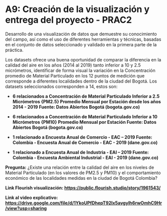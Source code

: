 # A9: Creación de la visualización y entrega del proyecto - PRAC2

Desarrollo de una visualización de datos que demuestre su conocimiento del campo, así como el uso de diferentes herramientas y técnicas, basadas en el conjunto de datos seleccionado y validado en la primera parte de la práctica.

Los datasets ofrece una buena oportunidad de comparar la diferencia en la calidad del aire en los años (2014 al 2019) tanto inferior a 10 y 2.5 micrómetros, identificar de forma visual la variación en la Concentración promedio de Material Particulado en los 12 puntos de medición que corresponde a diferentes localidades dentro de la ciudad del Bogotá. Los datasets seleccionados corresponden a 14, estos son:

- **6 relacionados a Concentración de Material Particulado Inferior a 2.5 Micrómetros {PM2.5} Promedio Mensual por Estación desde los años 2014 - 2019 Fuente: Datos Abiertos
Bogotá (bogota.gov.co)**

- **6 relacionados a Concentración de Material Particulado Inferior a 10 Micrómetros {PM10} Promedio Mensual por Estación Fuente: Datos Abiertos Bogotá (bogota.gov.co)**

- **1 relacionado a Encuesta Anual de Comercio - EAC – 2019 Fuente: Colombia - Encuesta Anual de Comercio - EAC - 2019 (dane.gov.co)**

- **1 relacionado a Encuesta Anual de Industria - EAI – 2019 Fuente: Colombia - Encuesta Ambiental Industrial - EAI - 2019 (dane.gov.co)**

**Pregunta:** ¿Existe una relación entre la calidad del aire en los niveles de Material Particulado (en los valores de PM2.5 y PM10) y el comportamiento económico de las
localidades medidas en la ciudad de Bogotá Colombia? 

**Link Flourish visualización: https://public.flourish.studio/story/1961543/**

**Link al video explicativo: https://drive.google.com/file/d/1YkoUPfDhepT92Ix5avgyIh6rwOmhC9Hr/view?usp=sharing**
